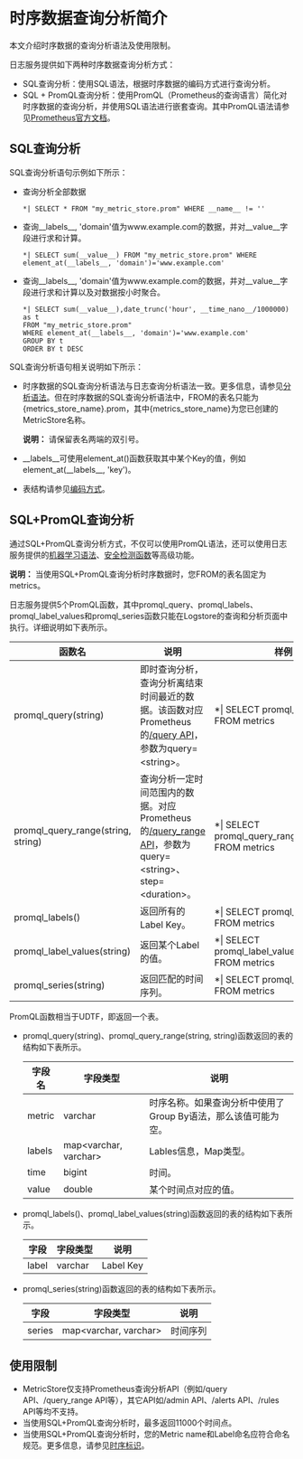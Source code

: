 # 时序数据查询分析简介

本文介绍时序数据的查询分析语法及使用限制。

日志服务提供如下两种时序数据查询分析方式：

-   SQL查询分析：使用SQL语法，根据时序数据的编码方式进行查询分析。
-   SQL + PromQL查询分析：使用PromQL（Prometheus的查询语言）简化对时序数据的查询分析，并使用SQL语法进行嵌套查询。其中PromQL语法请参见[Prometheus官方文档](https://prometheus.io/docs/prometheus/latest/querying/basics/)。

## SQL查询分析

SQL查询分析语句示例如下所示：

-   查询分析全部数据

    ```
    *| SELECT * FROM "my_metric_store.prom" WHERE __name__ != '' 
    ```

-   查询\_\_labels\_\_, 'domain'值为www.example.com的数据，并对\_\_value\_\_字段进行求和计算。

    ```
    *| SELECT sum(__value__) FROM "my_metric_store.prom" WHERE element_at(__labels__, 'domain')='www.example.com' 
    ```

-   查询\_\_labels\_\_, 'domain'值为www.example.com的数据，并对\_\_value\_\_字段进行求和计算以及对数据按小时聚合。

    ```
    *| SELECT sum(__value__),date_trunc('hour', __time_nano__/1000000) as t
    FROM "my_metric_store.prom" 
    WHERE element_at(__labels__, 'domain')='www.example.com'
    GROUP BY t
    ORDER BY t DESC
    ```


SQL查询分析语句相关说明如下所示：

-   时序数据的SQL查询分析语法与日志查询分析语法一致。更多信息，请参见[分析语法](/cn.zh-CN/查询与分析/分析概述.md)。但在时序数据的SQL查询分析语法中，FROM的表名只能为\{metrics\_store\_name\}.prom，其中\{metrics\_store\_name\}为您已创建的MetricStore名称。

    **说明：** 请保留表名两端的双引号。

-   \_\_labels\_\_可使用element\_at\(\)函数获取其中某个Key的值，例如element\_at\(\_\_labels\_\_, 'key'\)。
-   表结构请参见[编码方式](/cn.zh-CN/产品简介/基本概念/时序数据（Metric）.md)。

## SQL+PromQL查询分析

通过SQL+PromQL查询分析方式，不仅可以使用PromQL语法，还可以使用日志服务提供的[机器学习语法](/cn.zh-CN/查询与分析/机器学习语法与函数/概述.md)、[安全检测函数](/cn.zh-CN/查询与分析/SQL分析语法与功能/安全检测函数.md)等高级功能。

**说明：** 当使用SQL+PromQL查询分析时序数据时，您FROM的表名固定为metrics。

日志服务提供5个PromQL函数，其中promql\_query、promql\_labels、promql\_label\_values和promql\_series函数只能在Logstore的查询和分析页面中执行。详细说明如下表所示。

|函数名|说明|样例|
|---|--|--|
|promql\_query\(string\)|即时查询分析，查询分析离结束时间最近的数据。该函数对应Prometheus的[/query API](https://prometheus.io/docs/prometheus/latest/querying/api/#instant-queries)，参数为query=<string\>。|\*\| SELECT promql\_query\('up'\) FROM metrics|
|promql\_query\_range\(string, string\)|查询分析一定时间范围内的数据。对应Prometheus的[/query\_range API](https://prometheus.io/docs/prometheus/latest/querying/api/#range-queries)，参数为query=<string\>、step=<duration\>。|\*\| SELECT promql\_query\_range\('up', '5m'\) FROM metrics|
|promql\_labels\(\)|返回所有的Label Key。|\*\| SELECT promql\_labels\(\) FROM metrics|
|promql\_label\_values\(string\)|返回某个Label的值。|\*\| SELECT promql\_label\_values\('\_\_name\_\_'\) FROM metrics|
|promql\_series\(string\)|返回匹配的时间序列。|\*\| SELECT promql\_series\('up'\) FROM metrics|

PromQL函数相当于UDTF，即返回一个表。

-   promql\_query\(string\)、promql\_query\_range\(string, string\)函数返回的表的结构如下表所示。

    |字段名|字段类型|说明|
    |---|----|--|
    |metric|varchar|时序名称。如果查询分析中使用了Group By语法，那么该值可能为空。|
    |labels|map<varchar, varchar\>|Lables信息，Map类型。|
    |time|bigint|时间。|
    |value|double|某个时间点对应的值。|

-   promql\_labels\(\)、promql\_label\_values\(string\)函数返回的表的结构如下表所示。

    |字段|字段类型|说明|
    |--|----|--|
    |label|varchar|Label Key|

-   promql\_series\(string\)函数返回的表的结构如下表所示。

    |字段|字段类型|说明|
    |--|----|--|
    |series|map<varchar, varchar\>|时间序列|


## 使用限制

-   MetricStore仅支持Prometheus查询分析API（例如/query API、/query\_range API等），其它API如/admin API、/alerts API、/rules API等均不支持。
-   当使用SQL+PromQL查询分析时，最多返回11000个时间点。
-   当使用SQL+PromQL查询分析时，您的Metric name和Label命名应符合命名规范。更多信息，请参见[时序标识](/cn.zh-CN/产品简介/基本概念/时序数据（Metric）.md)。

